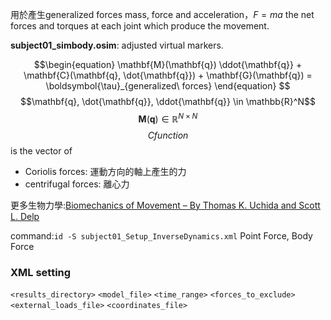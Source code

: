 用於產生generalized forces
mass, force and acceleration，$F = ma$
the net forces and torques at each joint which produce the movement.

**subject01_simbody.osim**: adjusted virtual markers.

$$\begin{equation}
    \mathbf{M}(\mathbf{q}) \ddot{\mathbf{q}} + \mathbf{C}(\mathbf{q}, \dot{\mathbf{q}}) + \mathbf{G}(\mathbf{q}) = \boldsymbol{\tau}_{generalized\ forces}
\end{equation}
$$
$$\mathbf{q}, \dot{\mathbf{q}}, \ddot{\mathbf{q}} \in \mathbb{R}^N$$
$$\mathbf{M}(\mathbf{q}) \in \mathbb{R}^{N \times N}$$
$$C function$$is the vector of 
- Coriolis forces: 運動方向的軸上產生的力
- centrifugal forces: 離心力

更多生物力學:[Biomechanics of Movement – By Thomas K. Uchida and Scott L. Delp](https://biomech.stanford.edu/)


command:`id -S subject01_Setup_InverseDynamics.xml`
Point Force, Body Force

### XML setting
`<results_directory>`
`<model_file>`
`<time_range>`
`<forces_to_exclude>`
`<external_loads_file>`
`<coordinates_file>`